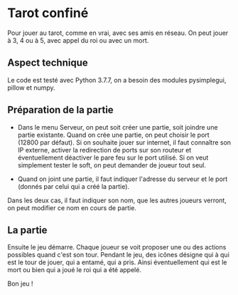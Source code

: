 # Tarot confiné
Pour jouer au tarot, comme en vrai, avec ses amis en réseau.
On peut jouer à 3, 4 ou à 5, avec appel du roi ou avec un mort.

## Aspect technique
Le code est testé avec Python 3.7.7, on a besoin des modules pysimplegui, pillow et numpy.

## Préparation de la partie

- Dans le menu Serveur, on peut soit créer une partie, soit joindre une partie existante.
Quand on crée une partie, on peut choisir le port (12800 par défaut). Si on souhaite jouer sur internet, il faut connaître son IP externe, activer la redirection de ports sur son routeur et éventuellement déactiver le pare feu sur le port utilisé.
Si on veut simplement tester le soft, on peut demander de joueur tout seul.

- Quand on joint une partie, il faut indiquer l'adresse du serveur et le port (donnés par celui qui a créé la partie).

Dans les deux cas, il faut indiquer son nom, que les autres joueurs verront, on peut modifier ce nom en cours de partie.

## La partie

Ensuite le jeu démarre. Chaque joueur se voit proposer une ou des actions possibles quand c'est son tour.
Pendant le jeu, des icônes désigne qui à qui est le tour de jouer, qui a entamé, qui a pris. Ainsi éventuellement qui est le mort ou bien qui a joué le roi qui a été appelé.

Bon jeu !

